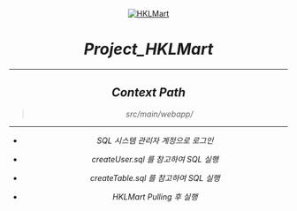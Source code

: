 <div style="text-align: center;">    

[![HKLMart](https://user-images.githubusercontent.com/71188307/101260354-9628fc80-3772-11eb-99fc-8ce0923dca57.png)](https://github.com/jrdev4102/Project_HKL)

# ***Project_HKLMart***

---

## *Context Path*
> *src/main/webapp/*

---

+ *SQL 시스템 관리자 계정으로 로그인*

+ *createUser.sql 를 참고하여 SQL 실행*

+ *createTable.sql 를 참고하여 SQL 실행*

+ *HKLMart Pulling 후 실행*

</div>
